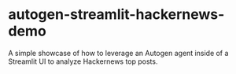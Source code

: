 # autogen-streamlit-hackernews-demo
A simple showcase of how to leverage an Autogen agent inside of a Streamlit UI to analyze Hackernews top posts.
